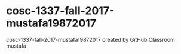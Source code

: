 # cosc-1337-fall-2017-mustafa19872017
cosc-1337-fall-2017-mustafa19872017 created by GitHub Classroom
mustafa 

